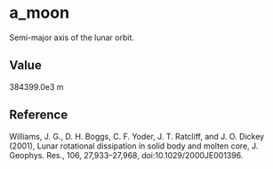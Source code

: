 # a_moon

Semi-major axis of the lunar orbit.

## Value

384399.0e3 m

## Reference

Williams, J. G., D. H. Boggs, C. F. Yoder, J. T. Ratcliff, and J. O. Dickey (2001), Lunar rotational dissipation in solid body and molten core, J. Geophys. Res., 106, 27,933–27,968, doi:10.1029/2000JE001396.
